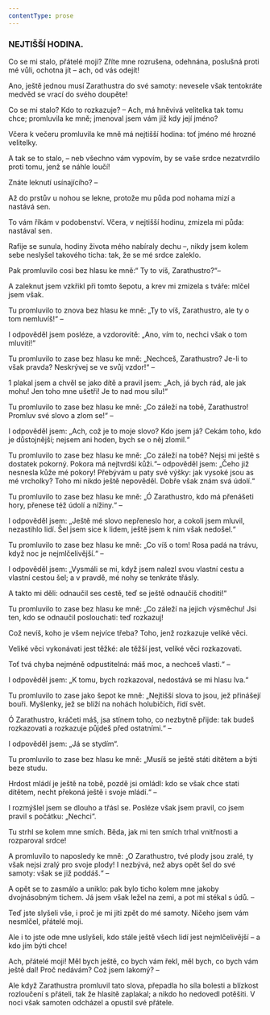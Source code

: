 ```yaml
---
contentType: prose
---
```


### NEJTIŠŠÍ HODINA.

Co se mi stalo, přátelé moji? Zříte mne rozrušena, odehnána, poslušná proti mé vůli, ochotna jít – ach, od vás odejít! 

Ano, ještě jednou musí Zarathustra do své samoty: nevesele však tentokráte medvěd se vrací do svého doupěte! 

Co se mi stalo? Kdo to rozkazuje? – Ach, má hněvivá velitelka tak tomu chce; promluvila ke mně; jmenoval jsem vám již kdy její jméno?

Včera k večeru promluvila ke mně má nejtišší hodina: toť jméno mé hrozné velitelky. 

A tak se to stalo, – neb všechno vám vypovím, by se vaše srdce nezatvrdilo proti tomu, jenž se náhle loučí! 

Znáte leknutí usínajícího? –

Až do prstův u nohou se lekne, protože mu půda pod nohama mizí a nastává sen. 

To vám říkám v podobenství. Včera, v nejtišší hodinu, zmizela mi půda: nastával sen. 

Rafije se sunula, hodiny života mého nabíraly dechu –, nikdy jsem kolem sebe neslyšel takového ticha: tak, že se mé srdce zaleklo.

Pak promluvilo cosi bez hlasu ke mně:“ Ty to víš, Zarathustro?“– 

A zaleknut jsem vzkřikl při tomto šepotu, a krev mi zmizela s tváře: mlčel jsem však.

Tu promluvilo to znova bez hlasu ke mně: „Ty to víš, Zarathustro, ale ty o tom nemluvíš!“ –

I odpověděl jsem posléze, a vzdorovitě: „Ano, vím to, nechci však o tom mluviti!“

Tu promluvilo to zase bez hlasu ke mně: „Nechceš, Zarathustro? Je-li to však pravda? Neskrývej se ve svůj vzdor!“ –

1 plakal jsem a chvěl se jako dítě a pravil jsem: „Ach, já bych rád, ale jak mohu! Jen toho mne ušetři! Je to nad mou sílu!“

Tu promluvilo to zase bez hlasu ke mně: „Co záleží na tobě, Zarathustro! Promluv své slovo a zlom se!“ –

I odpověděl jsem: „Ach, což je to moje slovo? Kdo jsem já? Cekám toho, kdo je důstojnější; nejsem ani hoden, bych se o něj zlomil.“

Tu promluvilo to zase bez hlasu ke mně: „Co záleží na tobě? Nejsi mi ještě s dostatek pokorný. Pokora má nejtvrdší kůži.“– odpověděl jsem: „Čeho již nesnesla kůže mé pokory! Přebývám u paty své výšky: jak vysoké jsou as mé vrcholky? Toho mi nikdo ještě nepověděl. Dobře však znám svá údolí.“

Tu promluvilo to zase bez hlasu ke mně: „Ó Zarathustro, kdo má přenášeti hory, přenese též údolí a nížiny.“ –

I odpověděl jsem: „Ještě mé slovo nepřeneslo hor, a cokoli jsem mluvil, nezastihlo lidí. Šel jsem sice k lidem, ještě jsem k nim však nedošel.“

Tu promluvilo to zase bez hlasu ke mně: „Co víš o tom! Rosa padá na trávu, když noc je nejmlčelivější.“ –

I odpověděl jsem: „Vysmáli se mi, když jsem nalezl svou vlastní cestu a vlastní cestou šel; a v pravdě, mé nohy se tenkráte třásly.

A takto mi děli: odnaučil ses cestě, teď se ještě odnaučíš choditi!“

Tu promluvilo to zase bez hlasu ke mně: „Co záleží na jejich výsměchu! Jsi ten, kdo se odnaučil poslouchati: teď rozkazuj!

Což nevíš, koho je všem nejvíce třeba? Toho, jenž rozkazuje veliké věci.

Veliké věci vykonávati jest těžké: ale těžší jest, veliké věci rozkazovati.

Toť tvá chyba nejméně odpustitelná: máš moc, a nechceš vlasti.“ – 

I odpověděl jsem: „K tomu, bych rozkazoval, nedostává se mi hlasu lva.“

Tu promluvilo to zase jako šepot ke mně: „Nejtišší slova to jsou, jež přinášejí bouři. Myšlenky, jež se blíží na nohách holubičích, řídí svět.

Ó Zarathustro, kráčeti máš, jsa stínem toho, co nezbytně přijde: tak budeš rozkazovati a rozkazuje půjdeš před ostatními.“ – 

I odpověděl jsem: „Já se stydím“.

Tu promluvilo to zase bez hlasu ke mně: „Musíš se ještě státi dítětem a býti beze studu. 

Hrdost mládí je ještě na tobě, pozdě jsi omládl: kdo se však chce stati dítětem, necht překoná ještě i svoje mládí.“ – 

I rozmýšlel jsem se dlouho a třásl se. Posléze však jsem pravil, co jsem pravil s počátku: „Nechci“. 

Tu strhl se kolem mne smích. Běda, jak mi ten smích trhal vnitřnosti a rozparoval srdce! 

A promluvilo to naposledy ke mně: „O Zarathustro, tvé plody jsou zralé, ty však nejsi zralý pro svoje plody! I nezbývá, než abys opět šel do své samoty: však se již poddáš.“ – 

A opět se to zasmálo a uniklo: pak bylo ticho kolem mne jakoby dvojnásobným tichem. Já jsem však ležel na zemi, a pot mi stékal s údů. –

Teď jste slyšeli vše, i proč je mi jiti zpět do mé samoty. Ničeho jsem vám nesmlčel, přátelé moji. 

Ale i to jste ode mne uslyšeli, kdo stále ještě všech lidí jest nejmlčelivější – a kdo jím býti chce! 

Ach, přátelé moji! Měl bych ještě, co bych vám řekl, měl bych, co bych vám ještě dal! Proč nedávám? Což jsem lakomý? –

  

Ale když Zarathustra promluvil tato slova, přepadla ho síla bolesti a blízkost rozloučení s přáteli, tak že hlasitě zaplakal; a nikdo ho nedovedl potěšiti. V noci však samoten odcházel a opustil své přátele.

